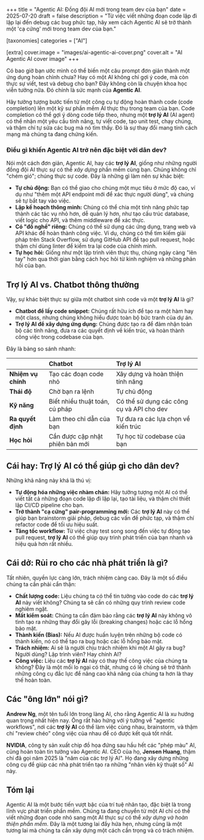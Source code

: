 +++
title = "Agentic AI: Đồng đội AI mới trong team dev của bạn"
date = 2025-07-20
draft = false
description = "Từ việc viết những đoạn code lặp đi lặp lại đến debug các bug phức tạp, hãy xem cách Agentic AI sẽ trở thành một 'cạ cứng' mới trong team dev của bạn."

[taxonomies]
categories = ["AI"]

[extra]
cover.image = "images/ai-agentic-ai-cover.png"
cover.alt = "AI Agentic AI cover image"
+++

Có bao giờ bạn ước mình có thể biến một câu prompt đơn giản thành một ứng dụng hoàn chỉnh chưa? Hay có một AI không chỉ gợi ý code, mà còn thực sự viết, test và debug cho bạn? Đây không còn là chuyện khoa học viễn tưởng nữa. Đó chính là sức mạnh của **Agentic AI**.

Hãy tưởng tượng bước tiến từ một công cụ tự động hoàn thành code (code completion) lên một kỹ sư phần mềm AI thực thụ trong team của bạn. Code completion có thể gợi ý dòng code tiếp theo, nhưng một **trợ lý AI** (AI agent) có thể nhận một yêu cầu tính năng, tự viết code, tạo unit test, chạy chúng, và thậm chí tự sửa các bug mà nó tìm thấy. Đó là sự thay đổi mang tính cách mạng mà chúng ta đang chứng kiến.

### Điều gì khiến Agentic AI trở nên đặc biệt với dân dev?

Nói một cách đơn giản, Agentic AI, hay các **trợ lý AI**, giống như những người đồng đội AI thực sự có thể *xây dựng* phần mềm cùng bạn. Chúng không chỉ "chém gió"; chúng thực sự code. Đây là những gì làm nên sự khác biệt:

*   **Tự chủ động:** Bạn có thể giao cho chúng một mục tiêu ở mức độ cao, ví dụ như "thêm một API endpoint mới để xác thực người dùng", và chúng sẽ tự bắt tay vào việc.
*   **Lập kế hoạch thông minh:** Chúng có thể chia một tính năng phức tạp thành các tác vụ nhỏ hơn, dễ quản lý hơn, như tạo cấu trúc database, viết logic cho API, và thêm middleware để xác thực.
*   **Có "đồ nghề" riêng:** Chúng có thể sử dụng các ứng dụng, trang web và API khác để hoàn thành công việc. Ví dụ, chúng có thể tìm kiếm giải pháp trên Stack Overflow, sử dụng GitHub API để tạo pull request, hoặc thậm chí dùng linter để kiểm tra lại code của chính mình.
*   **Tự học hỏi:** Giống như một lập trình viên thực thụ, chúng ngày càng "lên tay" hơn qua thời gian bằng cách học hỏi từ kinh nghiệm và những phản hồi của bạn.

## Trợ lý AI vs. Chatbot thông thường

Vậy, sự khác biệt thực sự giữa một chatbot sinh code và một **trợ lý AI** là gì?

*   **Chatbot để lấy code snippet:** Chúng rất hữu ích để tạo ra một hàm hay một class, nhưng chúng không hiểu được toàn bộ bức tranh của dự án.
*   **Trợ lý AI để xây dựng ứng dụng:** Chúng được tạo ra để đảm nhận toàn bộ các tính năng, đưa ra các quyết định về kiến trúc, và hoàn thành công việc trong codebase của bạn.

Đây là bảng so sánh nhanh:

| | Chatbot | Trợ lý AI |
| :--- | :--- | :--- |
| **Nhiệm vụ chính** | Tạo các đoạn code nhỏ | Xây dựng và hoàn thiện tính năng |
| **Thái độ** | Chờ bạn ra lệnh | Tự chủ động |
| **Kỹ năng** | Biết nhiều thuật toán, cú pháp | Có thể sử dụng các công cụ và API cho dev |
| **Ra quyết định** | Làm theo chỉ dẫn của bạn | Tự đưa ra các lựa chọn về kiến trúc |
| **Học hỏi** | Cần được cập nhật phiên bản mới | Tự học từ codebase của bạn |

## Cái hay: Trợ lý AI có thể giúp gì cho dân dev?

Những khả năng này khá là thú vị:

*   **Tự động hóa những việc nhàm chán:** Hãy tưởng tượng một AI có thể viết tất cả những đoạn code lặp đi lặp lại, tạo tài liệu, và thậm chí thiết lập CI/CD pipeline cho bạn.
*   **Trở thành "cạ cứng" pair-programming mới:** Các **trợ lý AI** này có thể giúp bạn brainstorm giải pháp, debug các vấn đề phức tạp, và thậm chí refactor code để tối ưu hiệu suất.
*   **Tăng tốc workflow:** Từ việc chạy test song song đến việc tự động tạo pull request, **trợ lý AI** có thể giúp quy trình phát triển của bạn nhanh và hiệu quả hơn rất nhiều.

## Cái dở: Rủi ro cho các nhà phát triển là gì?

Tất nhiên, quyền lực càng lớn, trách nhiệm càng cao. Đây là một số điều chúng ta cần phải cẩn thận:

*   **Chất lượng code:** Liệu chúng ta có thể tin tưởng vào code do các **trợ lý AI** này viết không? Chúng ta sẽ cần có những quy trình review code nghiêm ngặt.
*   **Mất kiểm soát:** Chúng ta cần đảm bảo rằng các **trợ lý AI** này không vô tình tạo ra những thay đổi gây lỗi (breaking changes) hoặc các lỗ hổng bảo mật.
*   **Thành kiến (Bias):** Nếu AI được huấn luyện trên những bộ code có thành kiến, nó có thể tạo ra bug hoặc các lỗ hổng bảo mật.
*   **Trách nhiệm:** Ai sẽ là người chịu trách nhiệm khi một AI gây ra bug? Người dùng? Lập trình viên? Hay chính AI?
*   **Công việc:** Liệu các **trợ lý AI** này có thay thế công việc của chúng ta không? Đây là một mối lo ngại có thật, nhưng có lẽ chúng sẽ trở thành những công cụ đắc lực để nâng cao khả năng của chúng ta hơn là thay thế hoàn toàn.

## Các "ông lớn" nói gì?

**Andrew Ng**, một tên tuổi lớn trong làng AI, cho rằng Agentic AI là xu hướng quan trọng nhất hiện nay. Ông rất hào hứng với ý tưởng về "agentic workflows", nơi các **trợ lý AI** có thể làm việc cùng nhau, brainstorm, và thậm chí "review chéo" công việc của nhau để có được kết quả tốt nhất.

**NVIDIA**, công ty sản xuất chip đồ họa đứng sau hầu hết các "phép màu" AI, cũng hoàn toàn tin tưởng vào Agentic AI. CEO của họ, **Jensen Huang**, thậm chí đã gọi năm 2025 là "năm của các trợ lý AI". Họ đang xây dựng những công cụ để giúp các nhà phát triển tạo ra những "nhân viên kỹ thuật số" AI này.

## Tóm lại

Agentic AI là một bước tiến vượt bậc của trí tuệ nhân tạo, đặc biệt là trong lĩnh vực phát triển phần mềm. Chúng ta đang chuyển từ một AI chỉ có thể viết những đoạn code nhỏ sang một AI thực sự có thể *xây dựng và hoàn thiện phần mềm*. Đây là một tương lai đầy hứa hẹn, nhưng cũng là một tương lai mà chúng ta cần xây dựng một cách cẩn trọng và có trách nhiệm.
